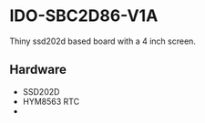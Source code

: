 # IDO-SBC2D86-V1A

Thiny ssd202d based board with a 4 inch screen.

## Hardware

- SSD202D
- HYM8563 RTC
- 
